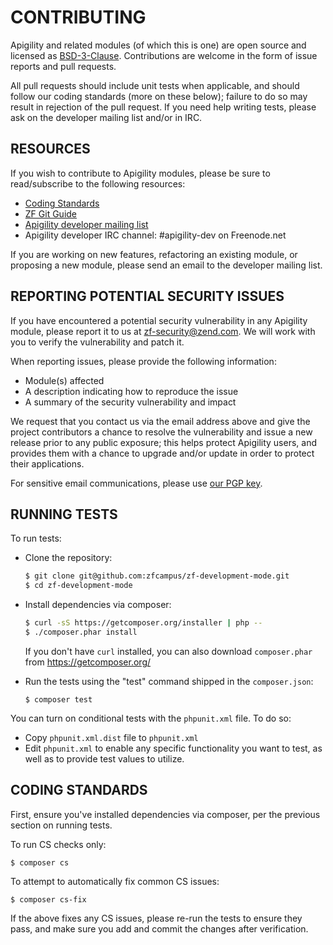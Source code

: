 # CONTRIBUTING

Apigility and related modules (of which this is one) are open source and licensed
as [BSD-3-Clause](http://opensource.org/licenses/BSD-3-Clause). Contributions
are welcome in the form of issue reports and pull requests.

All pull requests should include unit tests when applicable, and should follow
our coding standards (more on these below); failure to do so may result in
rejection of the pull request. If you need help writing tests, please ask on the
developer mailing list and/or in IRC.

## RESOURCES

If you wish to contribute to Apigility modules, please be sure to
read/subscribe to the following resources:

 -  [Coding Standards](https://github.com/zendframework/zendframework/wiki/Coding-Standards)
 -  [ZF Git Guide](https://github.com/zendframework/zendframework/blob/master/README-GIT.md)
 -  [Apigility developer mailing list](http://bit.ly/apigility-dev)
 -  Apigility developer IRC channel: #apigility-dev on Freenode.net

If you are working on new features, refactoring an existing module, or proposing
a new module, please send an email to the developer mailing list.

## REPORTING POTENTIAL SECURITY ISSUES

If you have encountered a potential security vulnerability in any Apigility
module, please report it to us at [zf-security@zend.com](mailto:zf-security@zend.com).
We will work with you to verify the vulnerability and patch it.

When reporting issues, please provide the following information:

- Module(s) affected
- A description indicating how to reproduce the issue
- A summary of the security vulnerability and impact

We request that you contact us via the email address above and give the project
contributors a chance to resolve the vulnerability and issue a new release prior
to any public exposure; this helps protect Apigility users, and provides them
with a chance to upgrade and/or update in order to protect their applications.

For sensitive email communications, please use 
[our PGP key](http://framework.zend.com/zf-security-pgp-key.asc).

## RUNNING TESTS

To run tests:

- Clone the repository:

  ```bash
  $ git clone git@github.com:zfcampus/zf-development-mode.git
  $ cd zf-development-mode
  ```

- Install dependencies via composer:

  ```bash
  $ curl -sS https://getcomposer.org/installer | php --
  $ ./composer.phar install
  ```

  If you don't have `curl` installed, you can also download `composer.phar` from https://getcomposer.org/

- Run the tests using the "test" command shipped in the `composer.json`:

  ```console
  $ composer test
  ```

You can turn on conditional tests with the `phpunit.xml` file.
To do so:

 -  Copy `phpunit.xml.dist` file to `phpunit.xml`
 -  Edit `phpunit.xml` to enable any specific functionality you
    want to test, as well as to provide test values to utilize.

## CODING STANDARDS

First, ensure you've installed dependencies via composer, per the previous
section on running tests.

To run CS checks only:

```console
$ composer cs
```

To attempt to automatically fix common CS issues:


```console
$ composer cs-fix
```

If the above fixes any CS issues, please re-run the tests to ensure
they pass, and make sure you add and commit the changes after verification.
